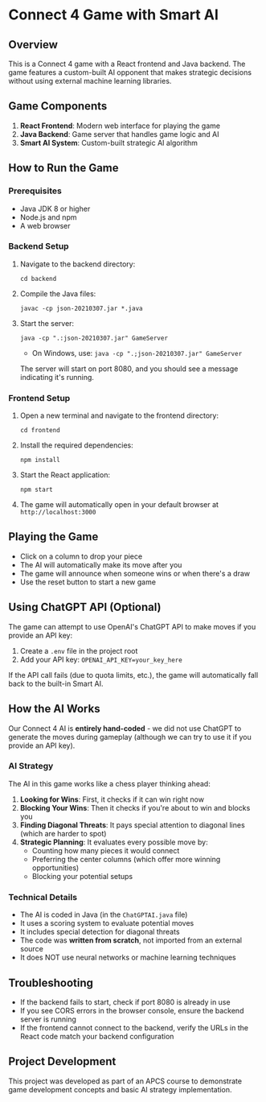 # Connect 4 Game with Smart AI

## Overview

This is a Connect 4 game with a React frontend and Java backend. The game features a custom-built AI opponent that makes strategic decisions without using external machine learning libraries.

## Game Components

1. **React Frontend**: Modern web interface for playing the game
2. **Java Backend**: Game server that handles game logic and AI
3. **Smart AI System**: Custom-built strategic AI algorithm

## How to Run the Game

### Prerequisites

- Java JDK 8 or higher
- Node.js and npm
- A web browser

### Backend Setup

1. Navigate to the backend directory:
   ```
   cd backend
   ```

2. Compile the Java files:
   ```
   javac -cp json-20210307.jar *.java
   ```

3. Start the server:
   ```
   java -cp ".:json-20210307.jar" GameServer
   ```
   - On Windows, use: `java -cp ".;json-20210307.jar" GameServer`

   The server will start on port 8080, and you should see a message indicating it's running.

### Frontend Setup

1. Open a new terminal and navigate to the frontend directory:
   ```
   cd frontend
   ```

2. Install the required dependencies:
   ```
   npm install
   ```

3. Start the React application:
   ```
   npm start
   ```

4. The game will automatically open in your default browser at `http://localhost:3000`

## Playing the Game

- Click on a column to drop your piece
- The AI will automatically make its move after you
- The game will announce when someone wins or when there's a draw
- Use the reset button to start a new game

## Using ChatGPT API (Optional)

The game can attempt to use OpenAI's ChatGPT API to make moves if you provide an API key:

1. Create a `.env` file in the project root
2. Add your API key: `OPENAI_API_KEY=your_key_here`

If the API call fails (due to quota limits, etc.), the game will automatically fall back to the built-in Smart AI.

## How the AI Works

Our Connect 4 AI is **entirely hand-coded** - we did not use ChatGPT to generate the moves during gameplay (although we can try to use it if you provide an API key).

### AI Strategy

The AI in this game works like a chess player thinking ahead:

1. **Looking for Wins**: First, it checks if it can win right now
2. **Blocking Your Wins**: Then it checks if you're about to win and blocks you
3. **Finding Diagonal Threats**: It pays special attention to diagonal lines (which are harder to spot)
4. **Strategic Planning**: It evaluates every possible move by:
   - Counting how many pieces it would connect
   - Preferring the center columns (which offer more winning opportunities)
   - Blocking your potential setups
   
### Technical Details

- The AI is coded in Java (in the `ChatGPTAI.java` file)
- It uses a scoring system to evaluate potential moves
- It includes special detection for diagonal threats
- The code was **written from scratch**, not imported from an external source
- It does NOT use neural networks or machine learning techniques

## Troubleshooting

- If the backend fails to start, check if port 8080 is already in use
- If you see CORS errors in the browser console, ensure the backend server is running
- If the frontend cannot connect to the backend, verify the URLs in the React code match your backend configuration

## Project Development

This project was developed as part of an APCS course to demonstrate game development concepts and basic AI strategy implementation.
